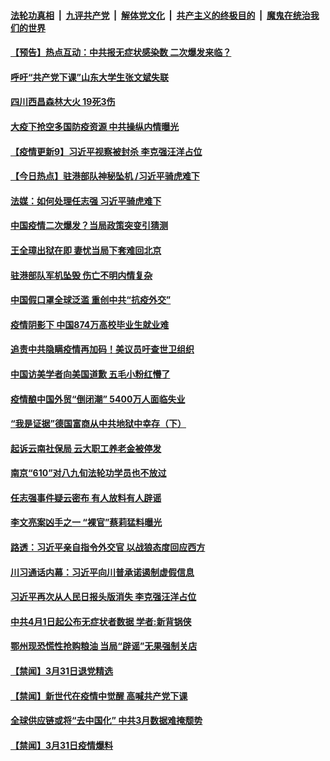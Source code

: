 

####  [法轮功真相](../../../../basic/blob/master/README.md?t=04012301) &nbsp;|&nbsp; [九评共产党](../../../../9ping.md/blob/master/README.md?t=04012301) &nbsp;|&nbsp; [解体党文化](../../../../jtdwh.md/blob/master/README.md?t=04012301)  &nbsp;|&nbsp; [共产主义的终极目的](../../../../gczydzjmd.md/blob/master/README.md?t=04012301) &nbsp;|&nbsp; [魔鬼在统治我们的世界](../../../../mgztzwmdsj.md/blob/master/README.md?t=04012301) 

#### [【预告】热点互动：中共报无症状感染数 二次爆发来临？](../pages/prog204/a102813506.md?t=04012301) 

#### [呼吁“共产党下课”山东大学生张文斌失联](../pages/prog204/a102813356.md?t=04012301) 

#### [四川西昌森林大火 19死3伤](../pages/prog204/a102813375.md?t=04012301) 

#### [大疫下抢空多国防疫资源 中共操纵内情曝光](../pages/prog204/a102813364.md?t=04012301) 

#### [【疫情更新9】习近平视察被封杀 李克强汪洋占位](../pages/prog204/a102811401.md?t=04012301) 

#### [【今日热点】驻港部队神秘坠机 /习近平骑虎难下](../pages/prog204/a102813332.md?t=04012301) 

#### [法媒：如何处理任志强 习近平骑虎难下](../pages/prog204/a102813297.md?t=04012301) 

#### [中国疫情二次爆发？当局政策突变引猜测](../pages/prog204/a102813285.md?t=04012301) 

#### [王全璋出狱在即 妻忧当局下套难回北京](../pages/prog204/a102813262.md?t=04012301) 

#### [驻港部队军机坠毁 伤亡不明内情复杂](../pages/prog204/a102813248.md?t=04012301) 

#### [中国假口罩全球泛滥 重创中共“抗疫外交”](../pages/prog204/a102813222.md?t=04012301) 

#### [疫情阴影下 中国874万高校毕业生就业难](../pages/prog204/a102813224.md?t=04012301) 

#### [追责中共隐瞒疫情再加码！美议员吁查世卫组织](../pages/prog204/a102813221.md?t=04012301) 

#### [中国访美学者向美国道歉 五毛小粉红懵了](../pages/prog204/a102813193.md?t=04012301) 

#### [疫情酿中国外贸“倒闭潮” 5400万人面临失业](../pages/prog204/a102813136.md?t=04012301) 

#### [“我是证据”德国富商从中共地狱中幸存（下）](../pages/prog204/a102813191.md?t=04012301) 

#### [起诉云南社保局 云大职工养老金被停发](../pages/prog204/a102813171.md?t=04012301) 

#### [南京“610”对八九旬法轮功学员也不放过](../pages/prog204/a102813146.md?t=04012301) 

#### [任志强事件疑云密布 有人放料有人辟谣](../pages/prog204/a102813107.md?t=04012301) 

#### [李文亮案凶手之一 “裸官”蔡莉猛料曝光](../pages/prog204/a102813064.md?t=04012301) 

#### [路透：习近平亲自指令外交官 以战狼态度回应西方](../pages/prog204/a102813047.md?t=04012301) 

#### [川习通话内幕：习近平向川普承诺遏制虚假信息](../pages/prog204/a102813037.md?t=04012301) 

#### [习近平再次从人民日报头版消失 李克强汪洋占位](../pages/prog204/a102813010.md?t=04012301) 

#### [中共4月1日起公布无症状者数据  学者:新背锅侠](../pages/prog204/a102812935.md?t=04012301) 


#### [鄂州现恐慌性抢购粮油  当局“辟谣”无果强制关店](../pages/prog204/a102812799.md?t=04012301) 

#### [【禁闻】3月31日退党精选](../pages/prog204/a102812953.md?t=04012301) 

#### [【禁闻】新世代在疫情中觉醒 高喊共产党下课](../pages/prog204/a102812933.md?t=04012301) 

#### [全球供应链或将“去中国化” 中共3月数据难掩颓势](../pages/prog204/a102812883.md?t=04012301) 

#### [【禁闻】3月31日疫情爆料](../pages/prog204/a102812916.md?t=04012301) 

